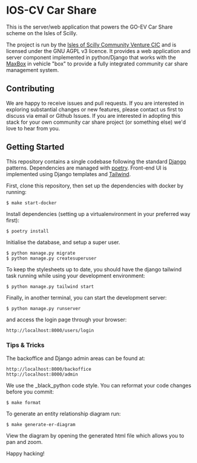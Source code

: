 IOS-CV Car Share
================

This is the server/web application that powers the GO-EV Car Share scheme on the Isles of Scilly.

The project is run by the [Isles of Scilly Community Venture CIC](https://www.ioscv.co.uk) and is
licensed under the GNU AGPL v3 licence. It provides a web application and server component implemented
in python/Django that works with the [MaxBox](https://github.com/ios-cv/maxbox) in vehicle "box" to
provide a fully integrated community car share management system.

## Contributing

We are happy to receive issues and pull requests. If you are interested in exploring substantial changes
or new features, please contact us first to discuss via email or Github Issues. If you are interested in
adopting this stack for your own community car share project (or something else) we'd love to hear from
you.

## Getting Started

This repository contains a single codebase following the standard 
[Django](https://www.djangoproject.com/) patterns. Dependencies are  managed with
[poetry](https://python-poetry.org/). Front-end UI is implemented using Django templates and
[Tailwind](https://tailwindcss.com/).

First, clone this repository, then set up the dependencies with docker by running:

    $ make start-docker

Install dependencies (setting up a virtualenvironment in your preferred way first):

    $ poetry install

Initialise the database, and setup a super user.

    $ python manage.py migrate
    $ python manage.py createsuperuser

To keep the stylesheets up to date, you should have the django tailwind task running while using your
development environment:

    $ python manage.py tailwind start

Finally, in another terminal, you can start the development server:

    $ python manage.py runserver

and access the login page through your browser:

    http://localhost:8000/users/login

### Tips & Tricks

The backoffice and Django admin areas can be found at:

    http://localhost:8000/backoffice
    http://localhost:8000/admin

We use the _black_python code style. You can reformat your code changes before you commit:

    $ make format

To generate an entity relationship diagram run:

    $ make generate-er-diagram

View the diagram by opening the generated html file which allows you to pan and zoom.

Happy hacking!

